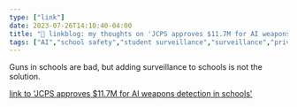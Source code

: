 ```yaml
---
type: ["link"]
date: 2023-07-26T14:10:40-04:00
title: "🔗 linkblog: my thoughts on 'JCPS approves $11.7M for AI weapons detection in schools'"
tags: ["AI","school safety","student surveillance","surveillance","privacy"]
---
```

Guns in schools are bad, but adding surveillance to schools is not the solution.  
 

[link to 'JCPS approves $11.7M for AI weapons detection in schools'](https://www.lpm.org/news/2023-07-26/jcps-approves-11-7m-for-ai-weapons-detection-in-schools)

